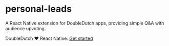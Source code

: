 # personal-leads

A React Native extension for DoubleDutch apps, providing simple Q&A with audience upvoting.

DoubleDutch ❤️ React Native. [Get started](https://doubledutch.github.io/rn/)

